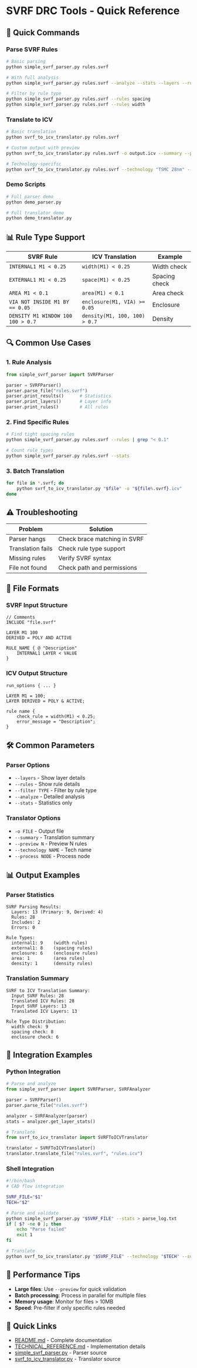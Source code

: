 # SVRF DRC Tools - Quick Reference

## 🚀 Quick Commands

### Parse SVRF Rules
```bash
# Basic parsing
python simple_svrf_parser.py rules.svrf

# With full analysis
python simple_svrf_parser.py rules.svrf --analyze --stats --layers --rules

# Filter by rule type
python simple_svrf_parser.py rules.svrf --rules spacing
python simple_svrf_parser.py rules.svrf --rules width
```

### Translate to ICV
```bash
# Basic translation
python svrf_to_icv_translator.py rules.svrf

# Custom output with preview
python svrf_to_icv_translator.py rules.svrf -o output.icv --summary --preview 10

# Technology-specific
python svrf_to_icv_translator.py rules.svrf --technology "TSMC 28nm" --process "28nm"
```

### Demo Scripts
```bash
# Full parser demo
python demo_parser.py

# Full translator demo  
python demo_translator.py
```

## 📊 Rule Type Support

| SVRF Rule | ICV Translation | Example |
|-----------|----------------|---------|
| `INTERNAL1 M1 < 0.25` | `width(M1) < 0.25` | Width check |
| `EXTERNAL1 M1 < 0.25` | `space(M1) < 0.25` | Spacing check |
| `AREA M1 < 0.1` | `area(M1) < 0.1` | Area check |
| `VIA NOT INSIDE M1 BY == 0.05` | `enclosure(M1, VIA) >= 0.05` | Enclosure |
| `DENSITY M1 WINDOW 100 100 > 0.7` | `density(M1, 100, 100) > 0.7` | Density |

## 🔍 Common Use Cases

### 1. Rule Analysis
```python
from simple_svrf_parser import SVRFParser

parser = SVRFParser()
parser.parse_file("rules.svrf")
parser.print_results()      # Statistics
parser.print_layers()       # Layer info
parser.print_rules()        # All rules
```

### 2. Find Specific Rules
```bash
# Find tight spacing rules
python simple_svrf_parser.py rules.svrf --rules | grep "< 0.1"

# Count rule types
python simple_svrf_parser.py rules.svrf --stats
```

### 3. Batch Translation
```bash
for file in *.svrf; do
    python svrf_to_icv_translator.py "$file" -o "${file%.svrf}.icv"
done
```

## ⚠️ Troubleshooting

| Problem | Solution |
|---------|----------|
| Parser hangs | Check brace matching in SVRF |
| Translation fails | Check rule type support |
| Missing rules | Verify SVRF syntax |
| File not found | Check path and permissions |

## 📝 File Formats

### SVRF Input Structure
```svrf
// Comments
INCLUDE "file.svrf"

LAYER M1 100
DERIVED = POLY AND ACTIVE

RULE_NAME { @ "Description"
    INTERNAL1 LAYER < VALUE
}
```

### ICV Output Structure  
```icv
run_options { ... }

LAYER M1 = 100;
LAYER DERIVED = POLY & ACTIVE;

rule name {
    check_rule = width(M1) < 0.25;
    error_message = "Description";
}
```

## 🛠 Common Parameters

### Parser Options
- `--layers` - Show layer details
- `--rules` - Show rule details
- `--filter TYPE` - Filter by rule type
- `--analyze` - Detailed analysis
- `--stats` - Statistics only

### Translator Options
- `-o FILE` - Output file
- `--summary` - Translation summary
- `--preview N` - Preview N rules
- `--technology NAME` - Tech name
- `--process NODE` - Process node

## 📊 Output Examples

### Parser Statistics
```
SVRF Parsing Results:
  Layers: 13 (Primary: 9, Derived: 4)
  Rules: 28
  Includes: 2
  Errors: 0

Rule Types:
  internal1: 9    (width rules)
  external1: 8    (spacing rules)
  enclosure: 6    (enclosure rules)
  area: 1         (area rules)
  density: 1      (density rules)
```

### Translation Summary
```
SVRF to ICV Translation Summary:
  Input SVRF Rules: 28
  Translated ICV Rules: 28
  Input SVRF Layers: 13
  Translated ICV Layers: 13

Rule Type Distribution:
  width check: 9
  spacing check: 8
  enclosure check: 6
```

## 🔧 Integration Examples

### Python Integration
```python
# Parse and analyze
from simple_svrf_parser import SVRFParser, SVRFAnalyzer

parser = SVRFParser()
parser.parse_file("rules.svrf")

analyzer = SVRFAnalyzer(parser)
stats = analyzer.get_layer_stats()

# Translate
from svrf_to_icv_translator import SVRFToICVTranslator

translator = SVRFToICVTranslator()
translator.translate_file("rules.svrf", "rules.icv")
```

### Shell Integration
```bash
#!/bin/bash
# CAD flow integration

SVRF_FILE="$1"
TECH="$2"

# Parse and validate
python simple_svrf_parser.py "$SVRF_FILE" --stats > parse_log.txt
if [ $? -ne 0 ]; then
    echo "Parse failed"
    exit 1
fi

# Translate
python svrf_to_icv_translator.py "$SVRF_FILE" --technology "$TECH" --summary
```

## 🎯 Performance Tips

- **Large files**: Use `--preview` for quick validation
- **Batch processing**: Process in parallel for multiple files
- **Memory usage**: Monitor for files > 10MB
- **Speed**: Pre-filter if only specific rules needed

## 🔗 Quick Links

- [README.md](README.md) - Complete documentation
- [TECHNICAL_REFERENCE.md](TECHNICAL_REFERENCE.md) - Implementation details
- [simple_svrf_parser.py](simple_svrf_parser.py) - Parser source
- [svrf_to_icv_translator.py](svrf_to_icv_translator.py) - Translator source